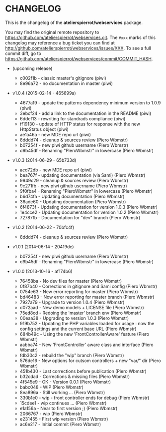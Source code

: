 # CHANGELOG

This is the changelog of the **atelierspierrot/webservices** package.

You may find the original remote repository to <https://github.com/atelierspierrot/webservices.git>.
The `#xxx` marks of this changelog may reference a bug ticket you can find at 
<http://github.com/atelierspierrot/webservices/issues/XXX>. To see a full commit diff, 
go to <https://github.com/atelierspierrot/webservices/commit/COMMIT_HASH>.

* (upcoming release)

    * c002f1b - classic master's gitignore (piwi)
    * 8e96a72 - no documentation in master (piwi)

* v1.0.4 (2015-02-14 - 465699a)

    * 4677a19 - update the patterns dependency minimum version to 1.0.9 (piwi)
    * 3ebcf24 - add a link to the documentation in the README (piwi)
    * 6ddef13 - rewriting for standrads compliance (piwi)
    * ff19130 - update of HTTP status for response with the new HttpStatus object (piwi)
    * ae1a46a - new MDE repo url (piwi)
    * 8dddd74 - cleanup & sources review (Piero Wbmstr)
    * b07254f - new piwi github username (Piero Wbmstr)
    * d9b45df - Renaming "PieroWbmstr" in lowercase (Piero Wbmstr)

* v1.0.3 (2014-06-29 - 65b733d)

    * acd72db - new MDE repo url (piwi)
    * bea767f - updating documentation (via Sami) (Piero Wbmstr)
    * 9949c29 - cleanup & sources review (Piero Wbmstr)
    * 9c271fb - new piwi github username (Piero Wbmstr)
    * 9f0fba4 - Renaming "PieroWbmstr" in lowercase (Piero Wbmstr)
    * b6d74fa - Updating documentation (Piero Wbmstr)
    * 36ade60 - Updating documentation (Piero Wbmstr)
    * 6f4873f - Updating documentation for version 1.0.3 (Piero Wbmstr)
    * 1e4cce2 - Updating documentation for version 1.0.2 (Piero Wbmstr)
    * 72787fb - Documentation for "dev" branch (Piero Wbmstr)

* v1.0.2 (2014-06-22 - 70bfc4f)

    * 8dddd74 - cleanup & sources review (Piero Wbmstr)

* v1.0.1 (2014-06-14 - 20419de)

    * b07254f - new piwi github username (Piero Wbmstr)
    * d9b45df - Renaming "PieroWbmstr" in lowercase (Piero Wbmstr)

* v1.0.0 (2013-10-16 - af174b6)

    * 76458ba - No dev files for master (Piero Wbmstr)
    * 0f87b40 - Corrections in gitignore and Sami config (Piero Wbmstr)
    * 0754e63 - New error reporting for master (Piero Wbmstr)
    * bd46483 - Now error reporting for master branch (Piero Wbmstr)
    * 7927a79 - Upgrade to version 1.0.4 (Piero Wbmstr)
    * d072aad - New demo models + LICENSE file (Piero Wbmstr)
    * 75ed8cd - Redoing the 'master' branch env (Piero Wbmstr)
    * 00eaa38 - Upgrading to version 1.0.3 (Piero Wbmstr)
    * 919b752 - Updating the PHP variables loaded for usage : now the config settings and the current base URL (Piero Wbmstr)
    * 684b49c - Using the new 'FrontControllerAware' feature (Piero Wbmstr)
    * aabba74 - New 'FrontController' aware class and interface (Piero Wbmstr)
    * fdb30c2 - rebuild the "wip" branch (Piero Wbmstr)
    * 576de16 - New options for cutsom controllers + new "var/" dir (Piero Wbmstr)
    * 451b430 - Last corrections before publication (Piero Wbmstr)
    * b32cdad - Corrections & missing files (Piero Wbmstr)
    * 4f545e9 - OK - Version 0.0.1 (Piero Wbmstr)
    * babc048 - WIP (Piero Wbmstr)
    * 8ea896a - Still working ... (Piero Wbmstr)
    * 330b1e0 - wip - front controller ends for debug (Piero Wbmstr)
    * 15cdee1 - wip continues ... (Piero Wbmstr)
    * e1a156a - Near to first version ;) (Piero Wbmstr)
    * 2066767 - wip (Piero Wbmstr)
    * e231455 - First wip version (Piero Wbmstr)
    * ac6e217 - Initial commit (Piero Wbmstr)

